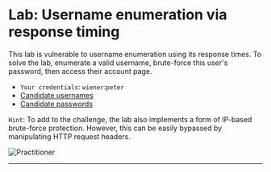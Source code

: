 # Lab: Username enumeration via response timing

This lab is vulnerable to username enumeration using its response times. To solve the lab, enumerate a valid username, brute-force this user's password, then access their account page.

- `Your credentials`: `wiener`:`peter`
- [Candidate usernames](https://portswigger.net/web-security/authentication/auth-lab-usernames)
- [Candidate passwords](https://portswigger.net/web-security/authentication/auth-lab-passwords)

`Hint`: To add to the challenge, the lab also implements a form of IP-based brute-force protection. However, this can be easily bypassed by manipulating HTTP request headers. 

![Practitioner](https://img.shields.io/badge/level-Apprentice-blue)  

---
